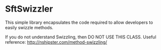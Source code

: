 # SftSwizzler
This simple library encapsulates the code required to allow developers to easily swizzle methods.

If you do not understand Swizzling, then DO NOT USE THIS CLASS.
Useful reference: http://nshipster.com/method-swizzling/